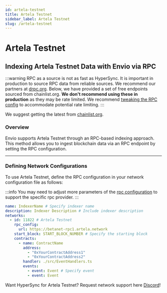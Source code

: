 ```yaml
---
id: artela-testnet
title: Artela Testnet
sidebar_label: Artela Testnet
slug: /artela-testnet
---
```


# Artela Testnet

## Indexing Artela Testnet Data with Envio via RPC

:::warning
RPC as a source is not as fast as HyperSync. It is important in production to source RPC data from reliable sources. We recommend our partners at [drpc.org](https://drpc.org). Below, we have provided a set of free endpoints sourced from chainlist.org. **We don't recommend using these in production** as they may be rate limited. We recommend [tweaking the RPC config](./rpc-sync) to accommodate potential rate limiting.
:::

We suggest getting the latest from [chainlist.org](https://chainlist.org).

### Overview

Envio supports Artela Testnet through an RPC-based indexing approach. This method allows you to ingest blockchain data via an RPC endpoint by setting the RPC configuration.

---

### Defining Network Configurations

To use Artela Testnet, define the RPC configuration in your network configuration file as follows:

:::info
You may need to adjust more parameters of the [rpc configuration](./rpc-sync) to support the specific rpc provider. 
:::

```yaml
name: IndexerName # Specify indexer name
description: Indexer Description # Include indexer description
networks:
  - id: 11822 # Artela Testnet
    rpc_config:
      url: https://betanet-rpc1.artela.network 
    start_block: START_BLOCK_NUMBER # Specify the starting block
    contracts:
      - name: ContractName
        address:
          - "0xYourContractAddress1"
          - "0xYourContractAddress2"
        handler: ./src/EventHandlers.ts
        events:
          - event: Event # Specify event
          - event: Event
```

Want HyperSync for Artela Testnet? Request network support here [Discord](https://discord.gg/fztEvj79m3)!
